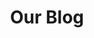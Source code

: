 ---
layout: blog
permalink: /blog/
title: Our Blog
headline: Our Blog
copy: Shared thoughts on design, tech, and business of Softcom.
featured_image: /uploads/pages/labs.jpg
image_description: Softcom Blog
---
